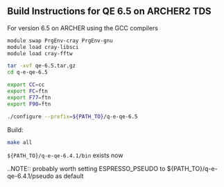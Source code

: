 Build Instructions for QE 6.5 on ARCHER2 TDS
-----------------------------------------

For version 6.5 on ARCHER using the GCC compilers

```bash
module swap PrgEnv-cray PrgEnv-gnu
module load cray-libsci
module load cray-fftw

tar -xvf qe-6.5.tar.gz
cd q-e-qe-6.5

export CC=cc
export FC=ftn
export F77=ftn
export F90=ftn

./configure --prefix=${PATH_TO}/q-e-qe-6.5
```

Build:

```bash
make all
```

`${PATH_TO}/q-e-qe-6.4.1/bin` exists now

..NOTE:: probably worth setting ESPRESSO_PSEUDO to
${PATH_TO}/q-e-qe-6.4.1/pseudo as default
